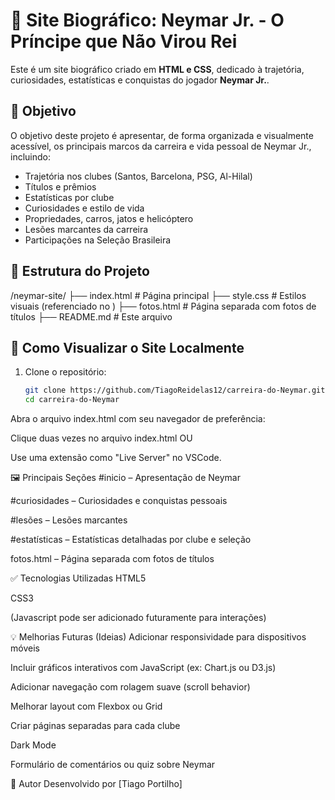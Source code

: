 # 🌟 Site Biográfico: Neymar Jr. - O Príncipe que Não Virou Rei

Este é um site biográfico criado em **HTML e CSS**, dedicado à trajetória, curiosidades, estatísticas e conquistas do jogador **Neymar Jr.**.

## 📌 Objetivo

O objetivo deste projeto é apresentar, de forma organizada e visualmente acessível, os principais marcos da carreira e vida pessoal de Neymar Jr., incluindo:

- Trajetória nos clubes (Santos, Barcelona, PSG, Al-Hilal)
- Títulos e prêmios
- Estatísticas por clube
- Curiosidades e estilo de vida
- Propriedades, carros, jatos e helicóptero
- Lesões marcantes da carreira
- Participações na Seleção Brasileira

## 📁 Estrutura do Projeto

/neymar-site/
├── index.html # Página principal
├── style.css # Estilos visuais (referenciado no <head>)
├── fotos.html # Página separada com fotos de títulos
├── README.md # Este arquivo


## 🚀 Como Visualizar o Site Localmente

1. Clone o repositório:
   ```bash
   git clone https://github.com/TiagoReidelas12/carreira-do-Neymar.git
   cd carreira-do-Neymar
Abra o arquivo index.html com seu navegador de preferência:

Clique duas vezes no arquivo index.html
OU

Use uma extensão como "Live Server" no VSCode.

🖼️ Principais Seções
#inicio – Apresentação de Neymar

#curiosidades – Curiosidades e conquistas pessoais

#lesões – Lesões marcantes

#estatísticas – Estatísticas detalhadas por clube e seleção

fotos.html – Página separada com fotos de títulos

✅ Tecnologias Utilizadas
HTML5

CSS3

(Javascript pode ser adicionado futuramente para interações)

💡 Melhorias Futuras (Ideias)
Adicionar responsividade para dispositivos móveis

Incluir gráficos interativos com JavaScript (ex: Chart.js ou D3.js)

Adicionar navegação com rolagem suave (scroll behavior)

Melhorar layout com Flexbox ou Grid

Criar páginas separadas para cada clube

Dark Mode

Formulário de comentários ou quiz sobre Neymar

👤 Autor
Desenvolvido por [Tiago Portilho]
